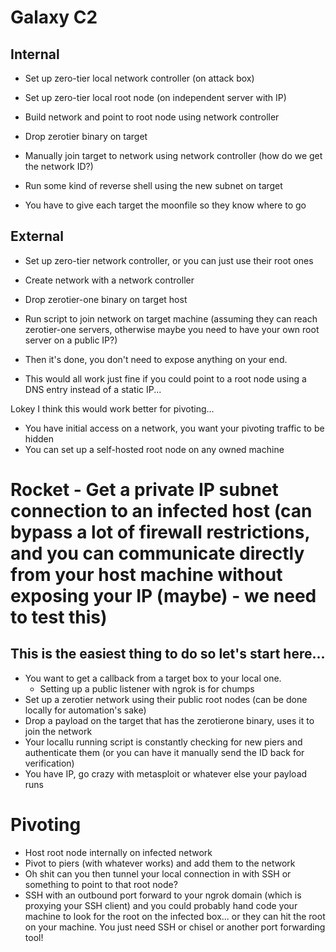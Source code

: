 # Galaxy C2

## Internal

- Set up zero-tier local network controller (on attack box)
- Set up zero-tier local root node (on independent server with IP)
- Build network and point to root node using network controller

- Drop zerotier binary on target
- Manually join target to network using network controller (how do we get the network ID?)
- Run some kind of reverse shell using the new subnet on target

- You have to give each target the moonfile so they know where to go

## External

- Set up zero-tier network controller, or you can just use their root ones
- Create network with a network controller
- Drop zerotier-one binary on target host
- Run script to join network on target machine (assuming they can reach zerotier-one servers, otherwise maybe you need to have your own root server on a public IP?)
- Then it's done, you don't need to expose anything on your end.

- This would all work just fine if you could point to a root node using a DNS entry instead of a static IP...

Lokey I think this would work better for pivoting...

- You have initial access on a network, you want your pivoting traffic to be hidden
- You can set up a self-hosted root node on any owned machine

# Rocket - Get a private IP subnet connection to an infected host (can bypass a lot of firewall restrictions, and you can communicate directly from your host machine without exposing your IP (maybe) - we need to test this)

## This is the easiest thing to do so let's start here...

- You want to  get a callback from a target box to your local one.
    - Setting up a public listener with ngrok is for chumps
- Set up a zerotier network using their public root nodes (can be done locally for automation's sake)
- Drop a payload on the target that has the zerotierone binary, uses it to join the network
- Your locallu running script is constantly checking for new piers and authenticate them (or you can have it manually send the ID back for verification)
- You have IP, go crazy with metasploit or whatever else your payload runs

# Pivoting

- Host root node internally on infected network
- Pivot to piers (with whatever works) and add them to the network
- Oh shit can you then tunnel your local connection in with SSH or something to point to that root node?
- SSH with an outbound port forward to your ngrok domain (which is proxying your SSH client) and you could probably hand code your machine to look for the root on the infected box... or they can hit the root on your machine. You just need SSH or chisel or another port forwarding tool!